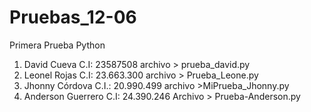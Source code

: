 Pruebas_12-06
=============

Primera Prueba Python

1) David Cueva C.I: 23587508 archivo > prueba_david.py
2) Leonel Rojas C.I: 23.663.300 archivo > Prueba_Leone.py
3) Jhonny Córdova C.I.: 20.990.499 archivo >MiPrueba_Jhonny.py
4) Anderson Guerrero C.I: 24.390.246 Archivo > Prueba-Anderson.py
